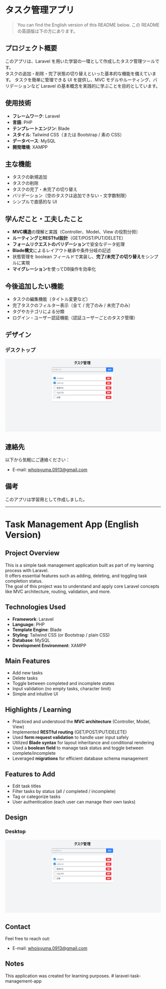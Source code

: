 # タスク管理アプリ
> You can find the English version of this README below.
> この README の英語版は下の方にあります。

## プロジェクト概要

このアプリは、Laravel を用いた学習の一環として作成したタスク管理ツールです。  
タスクの追加・削除・完了状態の切り替えといった基本的な機能を備えています。
タスクを簡単に管理できる UI を提供し、MVC モデルやルーティング、バリデーションなど Laravel の基本概念を実践的に学ぶことを目的としています。

## 使用技術

- **フレームワーク**: Laravel
- **言語**: PHP
- **テンプレートエンジン**: Blade
- **スタイル**: Tailwind CSS（または Bootstrap / 素の CSS）
- **データベース**: MySQL
- **開発環境**: XAMPP

## 主な機能

- タスクの新規追加
- タスクの削除
- タスクの完了・未完了の切り替え
- バリデーション（空のタスクは追加できない・文字数制限）
- シンプルで直感的な UI

## 学んだこと・工夫したこと

- **MVC構造**の理解と実践（Controller、Model、View の役割分担）
- **ルーティングとRESTful設計**（GET/POST/PUT/DELETE）
- **フォームリクエストのバリデーション**で安全なデータ処理
- **Blade構文**によるレイアウト継承や条件分岐の記述
- 状態管理を boolean フィールドで実装し、**完了/未完了の切り替え**をシンプルに実現
- **マイグレーション**を使ってDB操作を効率化

## 今後追加したい機能

- タスクの編集機能（タイトル変更など）
- 完了タスクのフィルター表示（全て / 完了のみ / 未完了のみ）
- タグやカテゴリによる分類
- ログイン・ユーザー認証機能（認証ユーザーごとのタスク管理）

## デザイン

### デスクトップ
![メインページ](/public/images/screenshot.png)

## 連絡先
以下から気軽にご連絡ください：
- E-mail: [whoisyuma.0913@gmail.com](whoisyuma.0913@gmail.com)

## 備考
このアプリは学習用として作成しました。

---

# Task Management App (English Version)

## Project Overview

This is a simple task management application built as part of my learning process with Laravel.  
It offers essential features such as adding, deleting, and toggling task completion status.  
The goal of this project was to understand and apply core Laravel concepts like MVC architecture, routing, validation, and more.

## Technologies Used

- **Framework**: Laravel  
- **Language**: PHP  
- **Template Engine**: Blade  
- **Styling**: Tailwind CSS (or Bootstrap / plain CSS)  
- **Database**: MySQL  
- **Development Environment**: XAMPP  

## Main Features

- Add new tasks  
- Delete tasks  
- Toggle between completed and incomplete states  
- Input validation (no empty tasks, character limit)  
- Simple and intuitive UI  

## Highlights / Learning

- Practiced and understood the **MVC architecture** (Controller, Model, View)
- Implemented **RESTful routing** (GET/POST/PUT/DELETE)
- Used **form request validation** to handle user input safely
- Utilized **Blade syntax** for layout inheritance and conditional rendering
- Used a **boolean field** to manage task status and toggle between complete/incomplete
- Leveraged **migrations** for efficient database schema management

## Features to Add

- Edit task titles  
- Filter tasks by status (all / completed / incomplete)  
- Tag or categorize tasks  
- User authentication (each user can manage their own tasks)  

## Design

### Desktop
![Main Page](/public/images/screenshot.png)

## Contact

Feel free to reach out:  
- E-mail: [whoisyuma.0913@gmail.com](mailto:whoisyuma.0913@gmail.com)

## Notes

This application was created for learning purposes.
#   l a r a v e l - t a s k - m a n a g e m e n t - a p p 
 
 